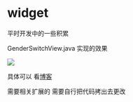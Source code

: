 # widget
平时开发中的一些积累

GenderSwitchView.java 实现的效果

![](https://upload-images.jianshu.io/upload_images/2158254-c3fd69e882c85471.gif?imageMogr2/auto-orient/strip|imageView2/2/w/367/format/webp)

具体可以 看[博客](https://www.jianshu.com/p/36817a00ed86)

需要相关扩展的 需要自行把代码拷出去更改
